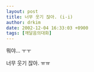 ```yaml
---
layout: post
title: 너무 웃기 잖아. (i-i)
author: drkim
date: 2002-12-04 16:33:03 +0900
tags: [깨달음의대화]
---
```

뭐야... ㅜㅜ
  

  
너무 웃기 잖아. ㅠㅠ